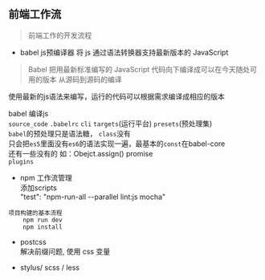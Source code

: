 ## 前端工作流    

> 前端工作的开发流程

- babel js预编译器   将 js 通过语法转换器支持最新版本的 JavaScript  

> Babel 把用最新标准编写的 JavaScript 代码向下编译成可以在今天随处可用的版本  从源码到源码的编译

使用最新的js语法来编写，运行的代码可以根据需求编译成相应的版本  

babel 编译js  
`source_code` `.babelrc` `cli` `targets`(运行平台)
`presets`(预处理集)  
`babel`的预处理只是语法糖， `class`没有  
只会把`es5`里面没有`es6`的语法实现一遍，最基本的`const`在babel-core  
还有一些没有的 如：Obejct.assign() promise  
`plugins`
- npm 工作流管理  
添加scripts  
"test": "npm-run-all --parallel lint:js mocha"  
```
项目构建的基本流程
    npm run dev
    npm install
```  
- postcss  
    解决前缀问题, 使用 css 变量  

- stylus/ scss / less